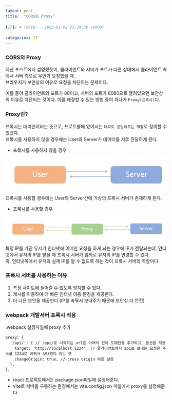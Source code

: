 ```yaml
---
layout: post
title:  "CORS와 Proxy"

[//]: # (date:   2023-01-02 21:34:36 +0900)

categories: IT
---
```


[//]: # (<h1>Introduction</h1>)

### CORS와 Proxy

지난 포스트에서 설명했듯이, 클라이언트와 서버가 포트가 다른 상태에서 클라이언트 측에서 서버 측으로 무언가 요청했을 때,   
브라우저가 보안상의 이유로 요청을 차단하는 문제이다.

예를 들어 클라이언트의 포트가 80이고, 서버의 포트가 8080으로 열려있으면 보안상의 이유로 차단되는 것이다.
이를 해결할 수 있는 방법 중의 하나가 `Proxy(프록시)`다.




### Proxy란?
프록시는 대리인이라는 뜻으로, 프로토콜에 있어서는 `대리로 응답해주는 역할`로 정의할 수 있겠다.   
프록시를 사용하지 않을 경우에는 User와 Server가 데이터를 서로 전달하게 된다.


- 프록시를 사용하지 않을 경우

<img src="/assets/itPost/itPost_Proxy_1.jpg">

프록시를 사용할 경우에는 User와 Server간에 가상의 프록시 서버가 존재하게 된다.

- 프록시를 사용할 경우

<img src="/assets/itPost/itPost_Proxy_2.jpg">


특정 IP를 가진 유저가 인터넷에 어떠한 요청을 하게 되는 경우에 IP가 전달되는데, 인터넷에서 유저의 IP를 받을 때 프록시 서버가 임의로 유저의 IP를 변경할 수 있다.   
즉, 인터넷쪽에서 유저의 실제 IP를 알 수 없도록 하는 것이 프록시 서버의 역할이다.



### 프록시 서버를 사용하는 이유

1. 특정 사이트에 들어갈 수 없도록 방지할 수 있다.
2. 캐시를 이용하여 더 빠른 인터넷 이용 환경을 제공한다.
3. 더 나은 보안을 제공한다 (IP를 바꿔서 보내주기 때문에 보안상 더 안전)



### webpack 개발서버 프록시 적용

.webpack 설정파일에 proxy 추가

    proxy: {
      '/api/': { // /api/로 시작하는 url은 아래의 전체 도메인을 추가하고, 옵션을 적용 
        target: 'http://localhost:1234', // 클라이언트에서 api로 보내는 요청은 주소를 1234로 바꿔서 보내겠다 라는 뜻
        changeOrigin: true, // cross origin 허용 설정
      },
    },

- react 프로젝트에서는 package.json파일에 설정해준다.
- vite로 서버를 구동하는 환경에서는 vite.config.json 파일에서 proxy를 설정해준다.